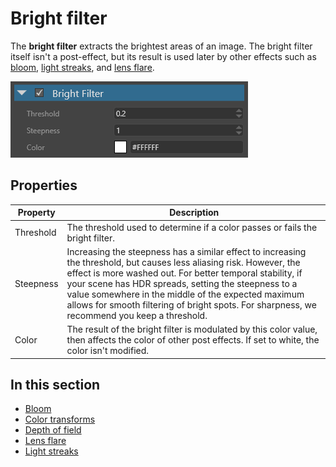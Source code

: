 # Bright filter

The **bright filter** extracts the brightest areas of an image. The bright filter itself isn't a post-effect, but its result is used later by other effects such as [bloom](bloom.md), [light streaks](light-streaks.md), and [lens flare](lens-flare.md).

![media/bright-filter-1.png](media/bright-filter-1.png) 

## Properties

| Property  | Description     
| --------- | --------- 
| Threshold | The threshold used to determine if a color passes or fails the bright filter. 
| Steepness     | Increasing the steepness has a similar effect to increasing the threshold, but causes less aliasing risk. However, the effect is more washed out. For better temporal stability, if your scene has HDR spreads, setting the steepness to a value somewhere in the middle of the expected maximum allows for smooth filtering of bright spots. For sharpness, we recommend you keep a threshold.
| Color     | The result of the bright filter is modulated by this color value, then affects the color of other post effects. If set to white, the color isn't modified.

## In this section

* [Bloom](bloom.md)
* [Color transforms](color-transforms/index.md)
* [Depth of field](depth-of-field.md)
* [Lens flare](lens-flare.md)
* [Light streaks](light-streaks.md)